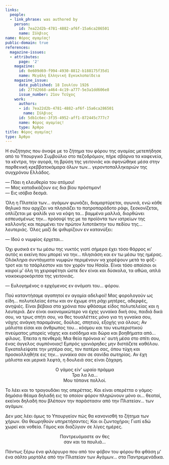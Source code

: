 ```yaml
---
links:
  people:
  - link_phrase: was authored by
    person:
      id: 7ea22d2b-4781-4882-af6f-15a6ca286501
      name: Σύλβιος
name: Φόρος αγαμίας!
public-domain: true
references:
  magazine-issues:
  - attributes:
      page: '2'
    magazine:
      id: 0e609d69-f994-4930-8812-b188175f35d1
      name: Μεγάλη Ελληνική Εγκυκλοπαίδεια
    magazine_issue:
      date_published: 18 Ιουλίου 1926
      id: 277d2668-a464-4c19-a777-5e3a1dd606e8
      issue_number: 21ον Τεύχος
    work:
      authors:
      - id: 7ea22d2b-4781-4882-af6f-15a6ca286501
        name: Σύλβιος
      id: 5db1c6ec-3f35-4952-aff1-872445c777c7
      name: Φόρος αγαμίας!
      type: Άρθρο
title: Φόρος αγαμίας!
type: Άρθρο
---
```


<main class="content" itemprop="text">
<p>Η συζήτησις που άναψε με το ζήτημα του φόρου της αγαμίας μετεπήδησε από το Υπουργικό Συμβούλιο στο πεζοδρόμιον, πήρε
σβάρνα τα καφενεία, τα κέντρα, την αγορά, τη βρύση της γειτονιάς και σφηνώθηκε μέσα στην παρθενική κρεββατοκάμαρα όλων
των... γεροντοπαλληκαριών της συγχρόνου Ελλάδος.</p>

<p>&mdash; Πάει η ελευθερία του ατόμου!<br>
&mdash; Μας καταδικάζουν εις δια βίου πρόστιμον!<br>
&mdash; Εις ισόβια δεσμά.</p>

<p>Όλη η Πλατεία των... αγάμων φωνάζει, διαμαρτύρεται, αγωνιά, ενώ κάθε θηλυκό που αρχίζει να πλησιάζει το πατροπαράδοτο
ράφι, ξεσκονίζεται, οπλίζεται με ψαλίδι για να κόψη τα... βαμμένα μαλλιά, διορθώνει εσπευσμένως την... πρόσοψί της με τα
προϊόντα των ιατρείων της καλλονής και περιμένει τον πρώτον λιποτάκτην του πεδίου της... λευτεριάς. Όλες μαζί δε
ψιθυρίζουν εν κατανύξει:</p>

<p>&mdash; Ιδού ο νυμφίος έρχεται...</p>

<p>Όχι φυσικά εν τω μέσω της νυκτός γιατί σήμερα έχει τόσο θάρρος κι' αυτός κι εκείνη που μπορεί να την... πλησιάση και εν
τω μέσω της ημέρας. Ολόκληρα συντάγματα νυμφών περιμένουν να χορέψουν μετά το φόξ-τροτ και το τσάρλεστον και τον χορόν
του Ησαΐα. Είναι τόσο απαίσιοι οι καιροί μ' όλη τη χειραφέτησι ώστε δεν είναι και δύσκολα, τα αθώα, απλά
νοικοκυροκόριτσα της γειτονιάς.</p>

<p>&mdash; Ευλογημένος ο ερχόμενος εν ονόματι του... φόρου.</p>

<p>Πού καταντήσαμε αγαπητοί εν αγαμία αδελφοί! Μας φορολογούν ως είδη... πολυτελείας έστω και αν έχωμε στη ράχι μητέρες,
αδερφές, ανηψιές. Είναι βέβαια στα χρόνια που φθάσαμε είδος πολυτελείας και η λευτεριά. Δεν είναι οικονομικώτερο να έχης
γυναίκα δική σου, παιδιά δικά σου, να τρως σπήτι σου, να θες τουαλέττες μόνο για τη γυναίκα σου, νάχης ανάγκη παραμάνας,
δούλας, σπητιού, εξοχής για όλους; Αν μάλιστα είσαι και άνθρωπος του... κόσμου και του νεωτεριστικού πνεύματος μπορείς
νάχης και εισόδημα και δώρα και βοηθήματα από... φίλους. Έπειτα η πενθερά; Μια θεία πρόνοια κι' αυτή μέσα στο σπίτι σου,
ένας άγγελος συμπόνοιας! Εμπρός γρινιάρηδες μην διστάζετε καθόλου. Εγκαταλείψατε την μητέρα σας, τον πατέρα σας, όπου
τύχη και προσκολληθήτε εις την... γυναίκα σαν σε σανίδα σωτηρίας. Αν έχη μάλιστα και μερικά λεφτά, η δουλειά σας είναι
ζάχαρη.</p>

<div style="text-align: center">
Ο γάμος είν' ωραίο πράμμα<br>
Τρα λα λα...<br>
Μου τόπανε πολλοί.
</div>

<p>Το λέει και το τραγουδάκι της οπερέττας. Και είναι οπερέττα ο γάμος· δημόσιο θέαμα δηλαδή εις το οποίον φόρον πληρώνουν
μόνο οι... θεαταί, εκείνοι δηλαδή που βλέπουν την παράστασιν από την Πλατείαν... των αγάμων.</p>

<p>Δεν μας λέει όμως το Υπουργείον πώς θα κανονισθή το ζήτημα των χήρων. Θα θεωρηθούν υπηρετήσαντες; Και οι ζωντοχήροι;
Γιατί εδώ χωρεί και νοθεία. Γάμος και διαζύγιον σε λίγες ημέρες.</p>

<div style="text-align: center">
Παντρευόμαστε αν θες<br>
σαν και τα πουλιά...
</div>

<p>Πάντως ξέρω ένα φιλάργυρο που από τον φόβον του φόρου θα φθάση μ' ένα σάλτο μορτάλε από την Πλατείαν των Αγάμων... στα
Παντρεμενάδικα.</p>
</main>
